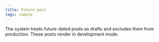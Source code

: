 ```yaml
---
title: Future post
tags: sample
---
```


The system treats future-dated posts as drafts and excludes them from production. These posts render in development mode.

